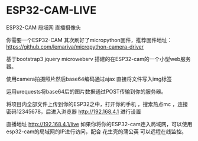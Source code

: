 # ESP32-CAM-LIVE
ESP32-CAM 局域网 直播摄像头  
  
  
你需要一个ESP32-CAM 其次刷好了micropython固件，推荐固件地址：https://github.com/lemariva/micropython-camera-driver  


基于bootstrap3 jquery microwebsrv 搭建的在ESP32-cam的一个小型web服务器。  

使用camera拍摄照片然后base64编码通过ajax 直接将文件写入img标签  

运用urequests将base64后的图片数据通过POST传输到你的服务器。  

将项目内全部文件上传到你的ESP32之中，打开你的手机 ，搜索热点mc ，连接密码12345678，后进入浏览器 http://192.168.4.1 进行设置

直播地址 http://192.168.4.1/live 如果你将你的ESP32-cam连入局域网，可以使用esp32-cam的局域网的IP进行访问，配合 花生壳的蒲公英 可以远程在线监控。
